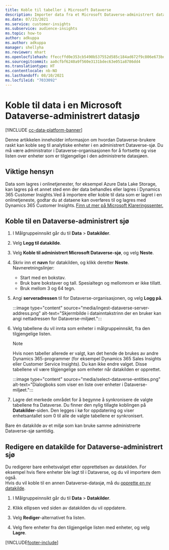 ```yaml
---
title: Koble til tabeller i Microsoft Dataverse
description: Importer data fra et Microsoft Dataverse-administrert datasjø.
ms.date: 07/23/2021
ms.service: customer-insights
ms.subservice: audience-insights
ms.topic: how-to
author: adkuppa
ms.author: adkuppa
manager: shellyha
ms.reviewer: mhart
ms.openlocfilehash: ffeccffd0e353cb5490b537552d585c184ad672f9c806e673bd04743214ad068
ms.sourcegitcommit: aa0cfbf6240a9f560e3131bdec63e051a8786dd4
ms.translationtype: HT
ms.contentlocale: nb-NO
ms.lasthandoff: 08/10/2021
ms.locfileid: "7033092"
---
```

# <a name="connect-to-data-in-a-microsoft-dataverse-managed-data-lake"></a>Koble til data i en Microsoft Dataverse-administrert datasjø

[!INCLUDE [cc-data-platform-banner](../includes/cc-data-platform-banner.md)]

Denne artikkelen inneholder informasjon om hvordan Dataverse-brukere raskt kan koble seg til analytiske enheter i en administrert Dataverse-sjø. Du må være administrator i Dataverse-organisasjonen for å fortsette og vise listen over enheter som er tilgjengelige i den administrerte datasjøen.

## <a name="important-considerations"></a>Viktige hensyn

Data som lagres i onlinetjenester, for eksempel Azure Data Lake Storage, kan lagres på et annet sted enn der data behandles eller lagres i Dynamics 365 Customer Insights.Ved å importere eller koble til data som er lagret i en onlinetjeneste, godtar du at dataene kan overføres til og lagres med Dynamics 365 Customer Insights. [Finn ut mer på Microsoft Klareringssenter.](https://www.microsoft.com/trust-center)

## <a name="connect-to-a-dataverse-managed-lake"></a>Koble til en Dataverse-administrert sjø

1. I Målgruppeinnsikt går du til **Data** > **Datakilder**.

2. Velg **Legg til datakilde**.

3. Velg **Koble til administrert Microsoft Dataverse-sjø**, og velg **Neste**.

4. Skriv inn et **navn** for datakilden, og klikk deretter **Neste**. Navneretningslinjer: 
   - Start med en bokstav.
   - Bruk bare bokstaver og tall. Spesialtegn og mellomrom er ikke tillatt.
   - Bruk mellom 3 og 64 tegn.

5. Angi **serveradressen** til for Dataverse-organisasjonen, og velg **Logg på**.

   :::image type="content" source="media/ingest-dataverse-server-address.png" alt-text="Skjermbilde i datainntakstrinn der en bruker kan angi nettadressen for Dataverse-miljøet.":::

6. Velg tabellene du vil innta som enheter i målgruppeinnsikt, fra den tilgjengelige listen.    

   > [!NOTE]
   > Hvis noen tabeller allerede er valgt, kan det hende de brukes av andre Dynamics 365-programmer (for eksempel Dynamics 365 Sales Insights eller Customer Service Insights). Du kan ikke endre valget. Disse tabellene vil være tilgjengelige som enheter når datakilden er opprettet.

   :::image type="content" source="media/select-dataverse-entities.png" alt-text="Dialogboks som viser en liste over enheter i Dataverse-miljøet.":::

7. Lagre det merkede området for å begynne å synkronisere de valgte tabellene fra Dataverse. Du finner den nylig tillagte koblingen på **Datakilder**-siden. Den legges i kø for oppdatering og viser enhetsantallet som 0 til alle de valgte tabellene er synkronisert.

Bare én datakilde av et miljø som kan bruke samme administrerte Dataverse-sjø samtidig.

## <a name="edit-a-dataverse-managed-lake-data-source"></a>Redigere en datakilde for Dataverse-administrert sjø

Du redigerer bare enhetsvalget etter opprettelsen av datakilden. For eksempel hvis flere enheter ble lagt til i Dataverse, og du vil importere dem også.    
Hvis du vil koble til en annen Dataverse-datasjø, må du [opprette en ny datakilde](#connect-to-a-dataverse-managed-lake).

1. I Målgruppeinnsikt går du til **Data** > **Datakilder**.

2. Klikk ellipsen ved siden av datakilden du vil oppdatere.

3. Velg **Rediger**-alternativet fra listen.

4. Velg flere enheter fra den tilgjengelige listen med enheter, og velg **Lagre**.

[!INCLUDE[footer-include](../includes/footer-banner.md)]